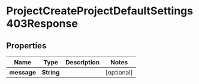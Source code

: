 

# ProjectCreateProjectDefaultSettings403Response


## Properties

| Name | Type | Description | Notes |
|------------ | ------------- | ------------- | -------------|
|**message** | **String** |  |  [optional] |



